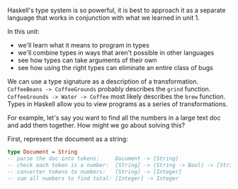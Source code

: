 Haskell's type system is so powerful, it is best to approach it as a separate
language that works in conjunction with what we learned in unit 1.

In this unit:
  - we'll learn what it means to program in types
  - we'll combine types in ways that aren't possible in other languages
  - see how types can take arguments of their own
  - see how using the right types can eliminate an entire class of bugs

We can use a type signature as a description of a transformation.
`CoffeeBeans -> CoffeeGrounds` probably describes the `grind` function.
`CoffeeGrounds -> Water -> Coffee` most likely describes the `brew` function.
Types in Haskell allow you to view programs as a series of transformations.

For example, let's say you want to find all the numbers in a large text doc
and add them together. How might we go about solving this?

First, represent the document as a string:

```haskell
type Document = String
-- parse the doc into tokens:     Document -> [String]
-- check each token is a number:  [String] -> (String -> Bool) -> [String]
-- converter tokens to numbers:   [String] -> [Integer]
-- sum all numbers to find total: [Integer] -> Integer
```
